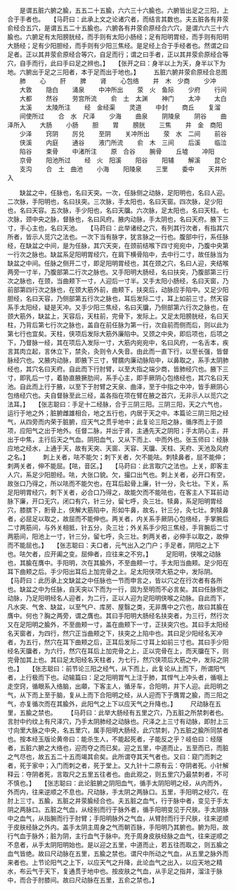 <!-- { "loadSidebar": true } -->
　　是谓五脏六腑之腧，五五二十五腧，六六三十六腧也。六腑皆出足之三阳，上合于手者也。　　【马莳曰：此承上文之论诸穴者，而结言其数也。夫五脏各有井荥俞经合五穴，是谓五五二十五腧也。六腑各有井荥俞原经合六穴，是谓六六三十六腧也。六腑足有太阳膀胱经，而手则有太阳小肠经；足有阳明胃经，而手则有阳明大肠经；足有少阳胆经，而手则有少阳三焦经。是足经上合于手经者也。然谓之曰足者。正以其井荥俞原经合等穴，自足而行；谓之曰手者，正以其井荥俞原经合等穴，自手而行，此曰手曰足之辨也。】　　【张开之曰：身半以上为天，身半以下为地。六腑出于足之三阳者，本于足而出于地也。】
　　五脏六腑井荥俞原经合总图
　　肺
　　心
　　肝
　　脾
　　肾
　　心包络
　　井　木　少商
　　少冲
　　大敦
　　隐白
　　涌泉
　　中冲所出
　　荥　火　鱼际
　　少府
　　行间
　　大都
　　然谷
　　劳宫所流
　　俞　土　太渊
　　神门
　　太冲
　　太白
　　太溪
　　太陵所注
　　经　金经渠
　　灵道
　　中封
　　商丘
　　复溜
　　间使所过
　　合　水　尺泽
　　少海
　　曲泉
　　阴陵泉
　　阴谷
　　曲泽所入
　　大肠
　　小肠
　　胆
　　胃
　　膀胱
　　三焦
　　井　金　商阳
　　少泽
　　窍阴
　　厉兑
　　至阴
　　关冲所出
　　荥　水　二间
　　前谷
　　侠溪
　　内庭
　　通谷
　　液门所流
　　俞　木　三间
　　后溪
　　临泣
　　陷谷
　　束骨
　　中渚所注
　　原　合谷
　　腕骨
　　丘墟
　　冲阳
　　京骨
　　阳池所过
　　经　火　阳溪
　　阳谷
　　阳辅
　　解溪
　　昆仑
　　支沟
　　合　土　曲池
　　小海
　　阳陵泉
　　三里
　　委中
　　天井所入


　　缺盆之中，任脉也，名曰天突。一次，任脉侧之动脉，足阳明也，名曰人迎。二次脉，手阳明也，名曰扶突。三次脉，手太阳也，名曰天窗。四次脉，足少阳也，名曰天容。五次脉，手少阳也，名曰天牖。六次脉，足太阳也，名曰天柱。七次脉，颈中央之脉，督脉也，名曰风府。腋内动脉，手太阴也，名曰天府。腋下三寸，手心主也，名曰天池。　　【马莳曰：此举诸经之穴，有列其行次者，有指其穴所者，皆示人觅穴之法也。一次下当有脉字，犹言脉之一行也。腹部中行，系任脉经，在缺盆之中间，是为任脉，其穴天突，在颈前结喉下四寸宛宛中，乃腹中央第一行次之脉也。缺盆系足阳明胃经穴，在肩下横骨陷中，去中行二寸，故任脉当为缺盆之中间。任脉之侧开二寸，即足阳明胃经也，其在颈之穴，名曰人迎，夹结喉两旁一寸半，乃腹部第二行次之脉也。又手阳明大肠经，名曰扶突，乃腹部第三行次之脉也，在颈，当曲颊下一寸，人迎后一寸半。又手太阳小肠经，名曰天窗，乃前部第四行次之脉也，在颈大筋外前，曲颊下，扶突后，动脉应手陷中。又足少阳胆经，名曰天容，乃侧部第五行次之脉也，耳后发际二寸，耳上如前三寸。然天容系手太阳经，疑是天冲。又手少阳三焦经，名曰天牖，乃侧部第六行次之脉也，在颈大筋外，缺盆上，天容后，天柱前，完骨下，发际上。又足太阳膀胱经，名曰天柱，乃背后第七行次之脉也，盖自在前任脉为第一行，次自前而侧而后，则以此为第七行也宜矣。天柱，侠项后发际大筋外廉陷中。又颈之中央，即后项也，后项之下，乃督脉一经，其在项后入发际一寸，大筋内宛宛中，名曰风府，一名舌本，疾言其肉立起，言休立下，禁灸，灸则令人失音。由此而一直下行，以至长强，皆督脉经穴也。又腋内动脉，即腋下三寸，臂臑内廉动脉陷中，以鼻取之，系手太阴肺经也，其穴名曰天府。自此而下行肘臂，以至大指之端少商，皆肺经穴也。腋下三寸，即乳后一寸，着胁直腋撅肋间，系手心主，即手厥阴心包络经也，其穴名曰天池。自此而上行于腋，以至下于肘臂之天泉、曲泽，至于中指之中冲，皆手厥阴心包络经穴也。夫自督脉至此三经，盖各指在项在臂在腋之首穴，无非示人以觅穴之法耳。】　　【张志聪曰：手足十二经脉，合于三阴三阳。三阴三阳，天之六气也，运行于地之外；脏腑雌雄相合，地之五行也，内居于天之中。本篇论三阴三阳之经气，从四旁而内荣于脏腑，应天气之贯乎地中；此复论三阳之脉，循序而上于颈项，应阳气之出于地外。任督二脉，并出于肾，主通先天之阴阳；手太阴心主，并出于中焦，主行后天之气血。阴阳血气，又从下而上、中而外也。张玉师曰：经脉应地之经水，上通于天，故有天突、天窗、天容、天牖、天柱、天府、天池及风府之名。】
　　刺上关者，呿不能欠；刺下关者，欠不能呿。刺犊鼻者，屈不能伸；刺两关者，伸不能屈。【呿，音区。】　　【马莳曰：此言取穴之法也。上关，即客主人穴，系足少阳胆经。呿，大张口貌。欠，撮口出气也。刺上关者，必开口有空，故张口乃得之，所以呿而不能欠也，在耳后起骨上廉，针一分，灸七壮。下关，系足阳明胃经穴，刺下关者，必合口乃得之，故能欠而不能呿也，在客主人下耳前动脉下廉，开口无穴，闭口有穴，针三分，留七呼，灸三壮。犊鼻，系足阳明胃经穴，膝膑下，胻骨上，侠解大筋陷中，形如牛鼻，故名，针三分，灸七壮。刺犊鼻者，必屈足以取之，故屈而不能伸也。两关者，内关系手厥阴心包络经，手掌腕后二寸两筋间，与外关相抵，针五分，灸三壮；外关系手少阳三焦经，手背腕后二寸两筋间，阳池上一寸，针三分，留七呼，灸三壮。刺两关者，必伸手以取之，故伸而不能屈也。】　　【张志聪曰：夫口者，元气出入之门户；手足者，阴阳之上下也。呿欠者，应开阖之变。屈伸者，应往来之不穷。】
　　足阳明，侠喉之动脉也，其腧在膺中。手阳明，次在其腧外，不至曲颊一寸。手太阳当曲颊。足少阳在耳下曲颊之后。手少阳出耳后上加完骨之上。足太阳侠项大筋之中，发际阴。　　【马莳曰：此历承上文缺盆之中任脉也一节而申言之，皆以穴之在行次者有各所也。缺盆之中为任脉，自天突以下而为一行，固为至明而不必言矣。其曰任脉侧之动脉，乃足阳明经名人迎者，为二行，正以人迎为足阳明侠喉之动脉。自此而下，凡水突、气舍、缺盆，以至气户、库房、屋翳之类，无非膺中之穴也，故曰其腧在膺中。何也？胸之两旁，谓之膺也。其曰手阳明大肠经名扶突者，为三行，然行次又在足阳明之腧外，不至曲颊一寸，盖在曲颊下一寸，正扶突穴也。其曰手太阳经名天窗者，为四行，然穴正当曲颊之下，扶突之上陷中也。其曰足少阳经名天冲者，为五行，然穴在耳下曲颊之后，正耳后发际二寸耳上如前三寸也。其曰手少阳经名天牖者，为六行，然穴在耳后上加完骨之上，正以完骨在上，而天牖在下，则完骨加其上也。其曰足太阳经名天柱者，为七行，然穴侠项后大筋之中，发际之阴也。】　　【张志聪曰：前节论三阳之经气，从下而上，此复论从上而下，所谓阳气者，上行极而下也。动输篇曰：足之阳明胃气上注于肺，其悍气上冲头者，循咽上走空窍，循眼系入络脑，出顑，下客主人，循牙车，合阳明，并下人迎。此阳明之气，从下而上至于脑，复从上而下合阳明之经，从人迎而下于膺胃之腧，而三阳之气，亦复循次而在其腧外，此阳气之上下以应天气之升降也。】
　　尺动脉在五里，五腧之禁也。
　　【马莳曰：此举大肠经有五里之穴，乃五脏之所禁刺者也。言肘中约纹上有尺泽穴，乃手太阴肺经之动脉也。尺泽之上三寸有动脉，即肘上三寸向里大脉之中央，名五里穴，属手阳明大肠经，此穴禁刺，乃五脏之腧所同禁者也。按本经玉版论黄帝曰：能杀生人，不能起死者，子能反之乎？岐伯曰：经隧者，五脏六腑之大络也，迎而夺之而已矣。迎之五里，中道而止，五至而已，而脏之气尽也，故五五二十五而竭其俞矣。此所谓夺其天气者也。又曰：窥门而刺之者，死于家中；入门而刺之者，死于堂上。又九针十二原有云：夺阴者死。小针解释云：夺阴者死，言取尺之五里五往者也。由此观之，则五里穴乃最禁刺者，不可不慎也。】　　【张志聪曰：此论脏腑之阴阳血气，循手太阴阳明之经，从内而外，外而内，往来逆顺之不息也。尺动脉，手太阴之两脉口。五里，手阳明之经穴，在肘上三寸。五腧，五脏之井荥腧经合也。夫五脏之血气，行于脉中者，变见于手太阴之两脉口。五脏之气血，从经别而行于脉外者，循手阳明变见于尺肤。手太阴脉中之血气，从指腕而行于肘臂；手阳明脉外之气血，从臂肘而行于尺肤，往来逆顺于皮肤经脉之外内。盖手太阴主周身之气而朝百脉，手阳明乃其腑也。腑为阳，故行气血于脉外；脏为阴，主行血气于脉中。充于周身皮肤经脉之血气，往来逆顺之不息者，从手太阴阳明始也。是以迎之五里，中道而止，若五往而取之，则五腧之血气皆绝。故曰尺动脉在五里，五腧之禁也。谓尺中所动之气血，从五里之脉外而来者也。上节论阳气之上下，以应天气之升降，此论血气之出入，以应天地之精水，布云气于天下，复通贯于地中也。按皮肤之气血，从手足之指井，溜注于脉中，而合于肘膝间。故曰尺动脉在五里，五俞之禁也。】
